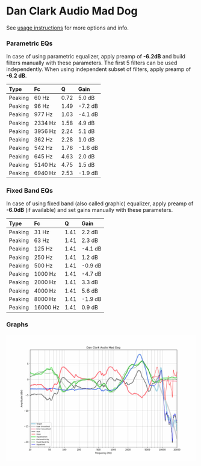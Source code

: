 # Dan Clark Audio Mad Dog
See [usage instructions](https://github.com/jaakkopasanen/AutoEq#usage) for more options and info.

### Parametric EQs
In case of using parametric equalizer, apply preamp of **-6.2dB** and build filters manually
with these parameters. The first 5 filters can be used independently.
When using independent subset of filters, apply preamp of **-6.2 dB**.

| Type    | Fc      |    Q | Gain    |
|:--------|:--------|:-----|:--------|
| Peaking | 60 Hz   | 0.72 | 5.0 dB  |
| Peaking | 96 Hz   | 1.49 | -7.2 dB |
| Peaking | 977 Hz  | 1.03 | -4.1 dB |
| Peaking | 2334 Hz | 1.58 | 4.9 dB  |
| Peaking | 3956 Hz | 2.24 | 5.1 dB  |
| Peaking | 362 Hz  | 2.28 | 1.0 dB  |
| Peaking | 542 Hz  | 1.76 | -1.6 dB |
| Peaking | 645 Hz  | 4.63 | 2.0 dB  |
| Peaking | 5140 Hz | 4.75 | 1.5 dB  |
| Peaking | 6940 Hz | 2.53 | -1.9 dB |

### Fixed Band EQs
In case of using fixed band (also called graphic) equalizer, apply preamp of **-6.0dB**
(if available) and set gains manually with these parameters.

| Type    | Fc       |    Q | Gain    |
|:--------|:---------|:-----|:--------|
| Peaking | 31 Hz    | 1.41 | 2.2 dB  |
| Peaking | 63 Hz    | 1.41 | 2.3 dB  |
| Peaking | 125 Hz   | 1.41 | -4.1 dB |
| Peaking | 250 Hz   | 1.41 | 1.2 dB  |
| Peaking | 500 Hz   | 1.41 | -0.9 dB |
| Peaking | 1000 Hz  | 1.41 | -4.7 dB |
| Peaking | 2000 Hz  | 1.41 | 3.3 dB  |
| Peaking | 4000 Hz  | 1.41 | 5.6 dB  |
| Peaking | 8000 Hz  | 1.41 | -1.9 dB |
| Peaking | 16000 Hz | 1.41 | 0.9 dB  |

### Graphs
![](./Dan%20Clark%20Audio%20Mad%20Dog.png)